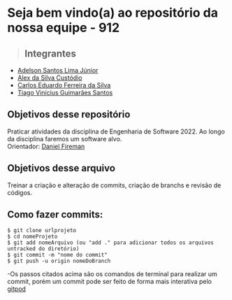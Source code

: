 # Seja bem vindo(a) ao repositório da nossa equipe - 912

>## Integrantes
+ [Adelson Santos Lima Júnior](https://github.com/adelsonsljunior?tab=following)
+ [Alex da Silva Custódio](https://github.com/alex-custodio)
+ [Carlos Eduardo Ferreira da Silva](https://github.com/ceduardoferreira)
+ [Tiago Vinícius Guimarães Santos](https://github.com/TiagoVGS)

## Objetivos desse repositório
Praticar atividades da disciplina de Engenharia de Software 2022.
Ao longo da disciplina faremos um software alvo.
<br>
Orientador: [Daniel Fireman](https://github.com/danielfireman)

## Objetivos desse arquivo
Treinar a criação e alteração de commits, criação de branchs e revisão de códigos.


## Como fazer commits:
```
$ git clone urlprojeto
$ cd nomeProjeto
$ git add nomeArquivo (ou "add ." para adicionar todos os arquivos untracked do diretório)
$ git commit -m "nome do commit"
$ git push -u origin nomeDoBranch
```
  -Os passos citados acima são os comandos de terminal para realizar um commit, porém um commit pode ser feito de forma mais interativa pelo [gitpod](https://www.gitpod.io/)
